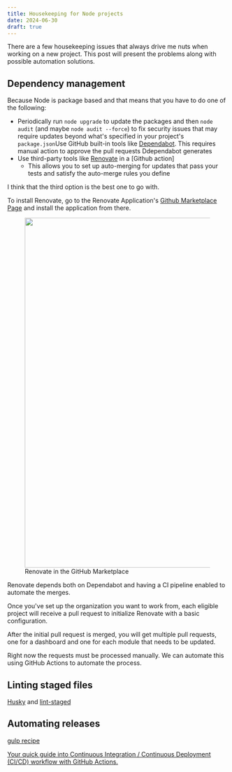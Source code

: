 ```yaml
---
title: Housekeeping for Node projects
date: 2024-06-30
draft: true
---
```


There are a few housekeeping issues that always drive me nuts when working on a new project. This post will present the problems along with possible automation solutions.

## Dependency management

Because Node is package based and that means that you have to do one of the following:

* Periodically run `node upgrade` to update the packages and then `node audit` (and maybe `node audit --force`) to fix security issues that may require updates beyond what's specified in your project's `package.json`Use GitHub built-in tools like [Dependabot](https://docs.github.com/en/code-security/dependabot). This requires manual action to approve the pull requests Ddependabot generates
* Use third-party tools like [Renovate](https://docs.renovatebot.com/getting-started/) in a [Github action]
  * This allows you to set up auto-merging for updates that pass your tests and satisfy the auto-merge rules you define

I think that the third option is the best one to go with.

To install Renovate, go to the Renovate Application's [Github Marketplace Page](https://github.com/marketplace/renovate) and install the application from there.

<figure>
  <img src='https://res.cloudinary.com/dfh6ihzvj/images/v1688196547/publishing-project.rivendellweb.net/renovate-01/renovate-01.png?_i=AA' width="800">
  <figcaption>Renovate in the GitHub Marketplace</figcaption>
</figure>

Renovate depends both on Dependabot and having a CI pipeline enabled to automate the merges.

Once you've set up the organization you want to work from, each eligible project will receive a pull request to initialize Renovate with a basic configuration.

After the initial pull request is merged, you will get multiple pull requests, one for a dashboard and one for each module that needs to be updated.

Right now the requests must be processed manually. We can automate this using GitHub Actions to automate the process.

## Linting staged files

[Husky](https://www.npmjs.com/package/husky) and [lint-staged](lint-staged)

## Automating releases

[gulp recipe](https://gulpjs.com/docs/en/recipes/automate-releases)

[Your quick guide into Continuous Integration / Continuous Deployment (CI/CD) workflow with GitHub Actions.](https://birtony.medium.com/setting-up-automated-release-workflow-with-github-actions-628dbca2446e)
